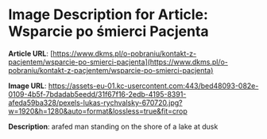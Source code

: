 # Image Description for Article: Wsparcie po śmierci Pacjenta
**Article URL**: [https://www.dkms.pl/o-pobraniu/kontakt-z-pacjentem/wsparcie-po-smierci-pacjenta](https://www.dkms.pl/o-pobraniu/kontakt-z-pacjentem/wsparcie-po-smierci-pacjenta)

**Image URL**: https://assets-eu-01.kc-usercontent.com:443/bed48093-082e-0109-4b5f-7bdadab5eedd/31f67f16-2edb-4195-8391-afeda59ba328/pexels-lukas-rychvalsky-670720.jpg?w=1920&h=1280&auto=format&lossless=true&fit=crop

**Description**: arafed man standing on the shore of a lake at dusk
